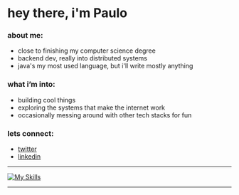 # hey there, i'm Paulo

<div>
 <h3> about me: </h3>
 <ul>
   <li> close to finishing my computer science degree
   <li> backend dev, really into distributed systems
   <li> java's my most used language, but i'll write mostly anything
 </ul>

  <h3> what i’m into: </h3>
 <ul>
   <li>building cool things</li>
   <li>exploring the systems that make the internet work</li>
   <li>occasionally messing around with other tech stacks for fun</li>
 </ul>

   <h3> lets connect: </h3>
 <ul>
  <li><a href="https://twitter.com/klp_paulo">twitter</a>
  <li><a href="https://www.linkedin.com/in/paulo-ricardo-sv1/">linkedin</a>
 </ul>

</div>

<hr>

[![My Skills](https://skillicons.dev/icons?i=py,java,cs,go)](https://skillicons.dev)


<hr>







